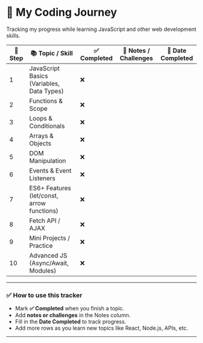 # 🚀 My Coding Journey

Tracking my progress while learning JavaScript and other web development skills.

| 🚀 Step | 📚 Topic / Skill       | ✅ Completed | 📝 Notes / Challenges      | 📅 Date Completed |
|---------|-----------------------|-------------|----------------------------|-----------------|
| 1       | JavaScript Basics (Variables, Data Types) | ❌ |                             |                 |
| 2       | Functions & Scope      | ❌         |                             |                 |
| 3       | Loops & Conditionals   | ❌         |                             |                 |
| 4       | Arrays & Objects       | ❌         |                             |                 |
| 5       | DOM Manipulation       | ❌         |                             |                 |
| 6       | Events & Event Listeners | ❌       |                             |                 |
| 7       | ES6+ Features (let/const, arrow functions) | ❌ |                         |                 |
| 8       | Fetch API / AJAX       | ❌         |                             |                 |
| 9       | Mini Projects / Practice | ❌       |                             |                 |
| 10      | Advanced JS (Async/Await, Modules) | ❌ |                             |                 |

---

### ✅ How to use this tracker
- Mark **✅ Completed** when you finish a topic.  
- Add **notes or challenges** in the Notes column.  
- Fill in the **Date Completed** to track progress.  
- Add more rows as you learn new topics like React, Node.js, APIs, etc.

---

